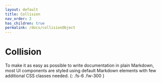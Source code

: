 ```yaml
---
layout: default
title: Collision
nav_order: 2
has_children: true
permalink: /docs/collisionObject
---
```


# Collision

To make it as easy as possible to write documentation in plain Markdown, most UI components are styled using default Markdown elements with few additional CSS classes needed.
{: .fs-6 .fw-300 }